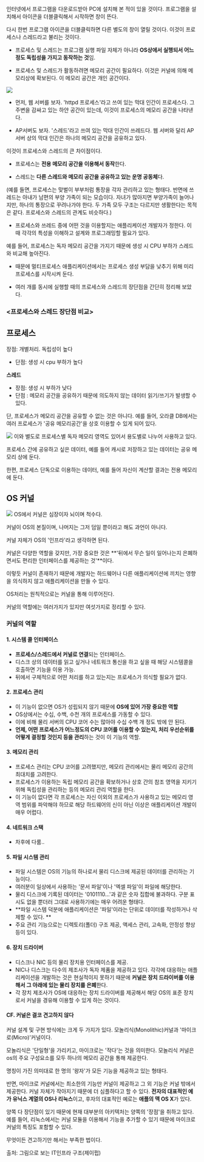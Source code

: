 
인터넷에서 프로그램을 다운로드받아 PC에 설치해 본 적이 있을 것이다. 
프로그램을 설치해서 아이콘을 더블클릭해서 시작하면 창이 뜬다.

다시 한번 프로그램 아이콘을 더블클릭하면 다른 별도의 창이 열릴 것이다. 이것이 프로세스나 스레드라고 불리는 것이다.


- 프로세스 및 스레드는 프로그램 실행 파일 자체가 아니라 **OS상에서 실행되서 어느 정도 독립성을 가지고 동작하는 것**임.


- 프로세스 및 스레드가 활동하려면 메모리 공간이 필요하다. 
이것은 커널에 의해 메모리상에 확보된다. 이 메모리 공간은 개인 공간이다.


![](https://images.velog.io/images/sandartchip/post/93f0922a-1fdd-47ea-a020-5cb87186d1d9/KakaoTalk_20210311_233859962.jpg)
- 먼저, 웹 서버를 보자. 'httpd 프로세스'라고 쓰여 있는 막대 인간이 프로세스다. 
그 주변을 감싸고 있는 하얀 공간이 있는데, 이것이 프로세스의 메모리 공간을 나타낸다. 


- AP서버도 보자. '스레드'라고 쓰여 있는 막대 인간이 쓰레드다. 
웹 서버와 달리 AP서버 상의 막대 인간은 하나의 메모리 공간을 공유하고 있다. 

이것이 프로세스와 스레드의 큰 차이점이다. 

- 프로세스는 **전용 메모리 공간을 이용해서 동작**한다. 

- 스레드는 **다른 스레드와 메모리 공간을 공유하고 있는 운명 공동체**다.


(예를 들면, 프로세스는 맞벌이 부부처럼 통장을 각자 관리하고 있는 형태다. 반면에 쓰레드는 아내가 남편의 부양 가족이 되는 모습이다. 자녀가 많아지면 부양가족이 늘어나지만, 하나의 통장으로 꾸려나가야 한다. 두 가족 모두 구조는 다르지만 생활한다는 목적은 같다. 프로세스와 스레드의 관계도 비슷하다.)


- 프로세스와 쓰레드 중에 어떤 것을 이용할지는 애플리케이션 개발자가 정한다. 이 때 각각의 특성을 이해하고 설계와 프로그래밍할 필요가 있다. 

예를 들어, 프로세스는 독자 메모리 공간을 가지기 때문에 생성 시 CPU 부하가 스레드와 비교해 높아진다.

- 때문에 멀티프로세스 애플리케이션에서는 프로세스 생성 부담을 낮추기 위해 미리 프로세스를 시작시켜 둔다. 
 

- 여러 개를 동시에 실행할 때의 프로세스와 스레드의 장단점을 간단히 정리해 보았다.

### <프로세스와 스레드 장단점 비교>


**프로세스**
- 
장점: 개별처리.
독립성이 높다 
- 단점: 생성 시 cpu 부하가 높다

**스레드** 
- 장점: 생성 시 부하가 낮다 
- 단점 : 메모리 공간을 공유하기 때문에 의도하지 않는 데이터 읽기/쓰기가 발생할 수 있다.

단, 프로세스가 메모리 공간을 공유할 수 없는 것은 아니다. 예를 들어, 오라클 DB에서는 여러 프로세스가 '공유 메모리공간'을 상호 이용할 수 있게 되어 있다.


![](https://images.velog.io/images/sandartchip/post/60086882-d82d-443f-96d2-8d92c965df26/KakaoTalk_20210311_233914373.jpg)
이와 별도로 프로세스별 독자 메모리 영역도 있어서 용도별로 나누어 사용하고 있다.

프로세스 간에 공유하고 싶은 데이터, 예를 들어 캐시로 저장하고 있는 데이터는 공유 메모리 상에 둔다.

한편, 프로세스 단독으로 이용하는 데이터, 예를 들어 자신이 계산할 결과는 전용 메모리에 둔다.

## OS 커널
![](https://images.velog.io/images/sandartchip/post/0e0840f4-e671-4905-8253-299462e7425a/KakaoTalk_20210311_233907714.jpg)
OS에서 커널은 심장이자 뇌이며 척수다.

커널이 OS의 본질이며, 나머지는 그저 덤일 뿐이라고 해도 과언이 아니다.

커널 자체가 OS의 '인프라'라고 생각하면 된다.

커널은 다양한 역할을 갖지만, 가장 중요한 것은 **'뒤에서 무슨 일이 일어나는지 은폐하면서도 편리한 인터페이스를 제공하는 것'**이다.

이렇듯 커널이 존재하기 때문에 개발자는 하드웨어나 다른 애플리케이션에 끼치는 영향을 의식하지 않고 애플리케이션을 만들 수 있다.

OS처리는 원칙적으로는 커널을 통해 이루어진다.

커널의 역할에는 여러가지가 있지만 여섯가지로 정리할 수 있다.

### 커널의 역할

#### 1. 시스템 콜 인터페이스
- **프로세스/스레드에서 커널로 연결**되는 인터페이스. 
- 디스크 상의 데이터를 읽고 싶거나 네트워크 통신을 하고 싶을 때 해당 시스템콜을 호출하면 기능을 이용 가능.
- 뒤에서 구체적으로 어떤 처리를 하고 있는지는 프로세스가 의식할 필요가 없다. 

#### 2. 프로세스 관리
- 이 기능이 없으면 OS가 성립되지 않기 때문에 **OS에 있어 가장 중요한 역할**
- OS상에서는 수십, 수백, 수천 개의 프로세스를 가동할 수 있다.
- 이에 비해 물리 서버의 CPU 코어 수는 많아야 수십 수백 개 정도 밖에 안 된다.
- **언제, 어떤 프로세스가 어느정도의 CPU 코어를 이용할 수 있는지, 처리 우선순위를 어떻게 결정할 것인지 등을 관리**하는 것이 이 기능의 역할.

#### 3. 메모리 관리
- 프로세스 관리는 CPU 코어를 고려했지만, 메모리 관리에서는 물리 메모리 공간의 최대치를 고려한다.
- 프로세스가 이용하는 독립 메모리 공간을 확보하거나 상호 간의 참조 영역을 지키기 위해 독립성을 관리하는 등의 메모리 관리 역할을 한다.
- 이 기능이 없다면 각 프로세스는 자신 이외의 프로세스가 사용하고 있는 메모리 영역 범위를 파악해야 하므로 해당 하드웨어의 신이 아닌 이상은 애플리케이션 개발이 매우 어렵다.

#### 4. 네트워크 스택
- 차후에 다룸..

#### 5. 파일 시스템 관리
- 파일 시스템은 OS의 기능의 하나로서 물리 디스크에 제공된 데이터를 관리하는 기능이다.
- 여러분이 일상에서 사용하는 '문서 파일'이나 '엑셀 파일'이 파일에 해당한다.
- 물리 디스크에 기록된 데이터는 '0101110...'과 같은 숫자 집합에 불과하다. 구분 표시도 없을 뿐더러 그대로 사용하기에는 매우 어려운 형태다.
- **파일 시스템 덕분에 애플리케이션은 '파일'이라는 단위로 데이터를 작성하거나 삭제할 수 있다. **
- 주요 관리 기능으로는 디렉토리(폴더) 구조 제공, 액세스 관리, 고속화, 안정성 향상 등이 있다.

#### 6. 장치 드라이버
- 디스크나 NIC 등의 물리 장치용 인터페이스를 제공.
- NIC나 디스크는 다수의 제조사가 독자 제품을 제공하고 있다. 각각에 대응하는 애플리케이션을 개발하는 것은 현실적이지 못하기 때문에 **커널은 장치 드라이버를 이용해서 그 아래에 있는 물리 장치를 은폐**한다.
- 각 장치 제조사가 OS에 대응하는 장치 드라이버를 제공해서 해당 OS의 표준 장치로서 커널을 경유해 이용할 수 있게 하는 것이다.


#### CF. 커널은 결코 견고하지 않다
커널 설계 및 구현 방식에는 크게 두 가지가 있다. 모놀리식(Monolithic)커널과 '마이크로(Micro)'커널이다. 

모놀리식은 '단일형'을 가리키고, 마이크로는 '작다'는 것을 의미한다.
모놀리식 커널은 os의 주요 구성요소를 모두 하나의 메모리 공간을 통해 제공한다.

명칭이 가진 의미대로 한 명의 '왕자'가 모든 기능을 제공하고 있는 형태다.

반면, 마이크로 커널에서는 최소한의 기능만 커널이 제공하고 그 외 기능은 커널 밖에서 제공한다. 커널 자체가 작아지기 때문에 더 심플하다고 할 수 있다. **전자의 대표적인 예가 유닉스 계열의 OS나 리눅스**이고, 후자의 대표적인 예로는 **애플의 맥 OS X**가 있다.

양쪽 다 장단점이 있기 때문에 현재 대부분의 아키텍처는 양쪽의 '장점'을 취하고 있다. 예를 들어, 리눅스에서는 커널 모듈을 이용해서 기능을 추가할 수 있기 때문에 마이크로 커널의 특징도 포함할 수 있다.

무엇이든 견고하기만 해서는 부족한 법이다. 

출처: 그림으로 보는 IT인프라 구조(제이펍)
